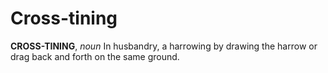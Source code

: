 # Cross-tining

**CROSS-TINING**, _noun_ In husbandry, a harrowing by drawing the harrow or drag back and forth on the same ground.